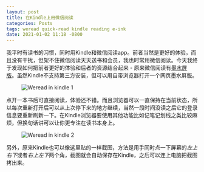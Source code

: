 ```yaml
---
layout: post
title: 在Kindle上用微信阅读
categories: Posts
tags: weread quick-read kindle reading e-ink
date: 2021-01-02 11:18 -0800
---
```

我平时有读书的习惯，同时用Kindle和微信阅读app。前者当然是更好的体验，而且没有干扰，但架不住微信阅读天天送书和会员，我也时常用微信阅读。今天我终于发现如何把前者更好的体验和后者的资源结合起来 - 原来微信阅读有[墨水屏版](https://ink.qq.com/)。虽然Kindle不支持第三方安装，但可以用自带浏览器打开一个网页墨水屏版。

<figure><img src="{{ "/assets/img/quick_read/weread_kindle1.png" | relative_url }}" class="img-fluid border" alt="Weread in kindle 1"></figure>

点开一本书后可直接阅读，体验还不错。而且浏览器可以一直保持在当前状态，所以每次重新打开后可以从上次停下来的地方继续，当然一段时间没读之后它的登录信息要重新刷新一下。在Kindle浏览器要使用其他功能比如记笔记划线之类比较麻烦，但换句话讲可以让你更专注在读书本身上。

<figure><img src="{{ "/assets/img/quick_read/weread_kindle2.png" | relative_url }}" class="img-fluid border" alt="Weread in kindle 2"></figure>

另外，原来Kindle也可以像这里贴的一样截图，方法是用手同时点一下屏幕的<em>左上右下</em>或者<em>右上左下</em>两个角，截图就会自动保存在Kindle，之后可以连上电脑把截图拷出来。